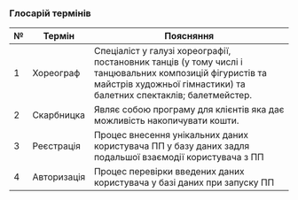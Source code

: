 ### Глосарій термінів

| № |      Термін      |   Поясняння         |
|---|------------------|---------------------|
| 1 |    Хореограф     |  Спеціаліст у галузі хореографії, постановник танців (у тому числі і танцювальних композицій фігуристів та майстрів художньої гімнастики) та балетних спектаклів; балетмейстер. | 
| 2 |    Скарбницка    | Являє собою програму для клієнтів  яка дає можливість накопичувати кошти. |
| 3 |    Реєстрація    | Процес внесення унікальних даних користувача ПП у базу даних задля подальшої взаємодії користувача з ПП|
| 4 |    Авторизація   | Процес перевірки введених даних користувача у базі даних при запуску ПП| 
